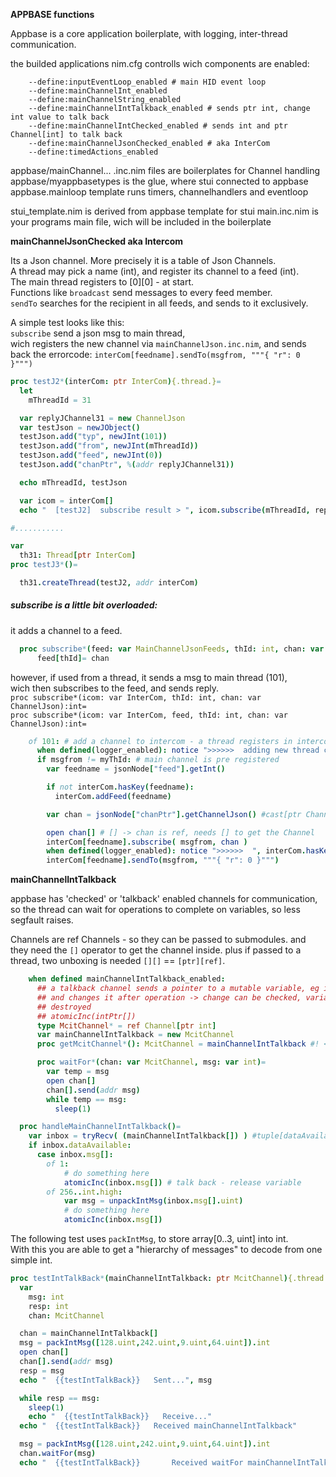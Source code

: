 **APPBASE functions**

Appbase is a core application boilerplate,
with logging, inter-thread communication.

the builded applications nim.cfg controlls wich components are enabled:
```
    --define:inputEventLoop_enabled # main HID event loop
    --define:mainChannelInt_enabled 
    --define:mainChannelString_enabled
    --define:mainChannelIntTalkback_enabled # sends ptr int, change int value to talk back
    --define:mainChannelIntChecked_enabled # sends int and ptr Channel[int] to talk back
    --define:mainChannelJsonChecked_enabled # aka InterCom
    --define:timedActions_enabled
```

appbase/mainChannel... .inc.nim files are boilerplates for Channel handling
appbase/myappbasetypes is the glue, where stui connected to appbase
appbase.mainloop template runs timers, channelhandlers and eventloop

stui_template.nim is derived from appbase template for stui
main.inc.nim is your programs main file, wich will be included in the boilerplate

**mainChannelJsonChecked aka Intercom**

Its a Json channel. More precisely it is a table of Json Channels.  
A thread may pick a name (int), and register its channel to a feed (int).  
The main thread registers to [0][0] - at start.  
Functions like `broadcast` send messages to every feed member.  
`sendTo` searches for the recipient in all feeds, and sends to it exclusively.  

A simple test looks like this:  
`subscribe` send a json msg to main thread,  
wich registers the new channel via `mainChannelJson.inc.nim`, and sends back the errorcode: 
`interCom[feedname].sendTo(msgfrom, """{ "r": 0 }""")`

```nim
proc testJ2*(interCom: ptr InterCom){.thread.}=
  let
    mThreadId = 31

  var replyJChannel31 = new ChannelJson
  var testJson = newJObject()
  testJson.add("typ", newJInt(101))
  testJson.add("from", newJInt(mThreadId))
  testJson.add("feed", newJInt(0))
  testJson.add("chanPtr", %(addr replyJChannel31))

  echo mThreadId, testJson

  var icom = interCom[]
  echo "  [testJ2]  subscribe result > ", icom.subscribe(mThreadId, replyJChannel31)

#...........

var
  th31: Thread[ptr InterCom]
proc testJ3*()=

  th31.createThread(testJ2, addr interCom)
```

  
##### subscribe is a little bit overloaded:
it adds a channel to a feed.  

```nim
  proc subscribe*(feed: var MainChannelJsonFeeds, thId: int, chan: var ChannelJson)=
      feed[thId]= chan
```
however, if used from a thread, it sends a msg to main thread (101),  
wich then subscribes to the feed, and sends reply.  
`proc subscribe*(icom: var InterCom, thId: int, chan: var ChannelJson):int=`   
`proc subscribe*(icom: var InterCom, feed, thId: int, chan: var ChannelJson):int=`  


```nim
    of 101: # add a channel to intercom - a thread registers in intercom
      when defined(logger_enabled): notice ">>>>>>  adding new thread comm channel \n", inbox.msg
      if msgfrom != myThId: # main channel is pre registered
        var feedname = jsonNode["feed"].getInt()

        if not interCom.hasKey(feedname):
          interCom.addFeed(feedname)

        var chan = jsonNode["chanPtr"].getChannelJson() #cast[ptr ChannelJson](cast[uint](jsonNode["chanPtr"].getInt()))[]

        open chan[] # [] -> chan is ref, needs [] to get the Channel
        interCom[feedname].subscribe( msgfrom, chan )
        when defined(logger_enabled): notice ">>>>>>  ", interCom.hasKey(0)
        interCom[feedname].sendTo(msgfrom, """{ "r": 0 }""")

```


**mainChannelIntTalkback**

appbase has 'checked' or 'talkback' enabled channels for communication,
so the thread can wait for operations to complete on variables, so
less segfault raises.

Channels are ref Channels - so they can be passed to submodules.
and they need the `[]` operator to get the channel inside.
plus if passed to a thread, two unboxing is needed `[][]` == `[ptr][ref]`.

```nim
    when defined mainChannelIntTalkback_enabled:
      ## a talkback channel sends a pointer to a mutable variable, eg int,
      ## and changes it after operation -> change can be checked, variable can be
      ## destroyed
      ## atomicInc(intPtr[])
      type McitChannel* = ref Channel[ptr int]
      var mainChannelIntTalkback = new McitChannel
      proc getMcitChannel*(): McitChannel = mainChannelIntTalkback #! <-- getter -----

      proc waitFor*(chan: var McitChannel, msg: var int)=
        var temp = msg
        open chan[]
        chan[].send(addr msg)
        while temp == msg:
          sleep(1)
```
```nim
  proc handleMainChannelIntTalkback()=
    var inbox = tryRecv( (mainChannelIntTalkback[]) ) #tuple[dataAvailable: bool, msg: TMsg]
    if inbox.dataAvailable:
      case inbox.msg[]:
        of 1:
            # do something here
            atomicInc(inbox.msg[]) # talk back - release variable
        of 256..int.high:
            var msg = unpackIntMsg(inbox.msg[].uint)
            # do something here
            atomicInc(inbox.msg[])
```
The following test uses `packIntMsg`, to store array[0..3, uint] into int.  
With this you are able to get a "hierarchy of messages" to decode from one simple int.  
```nim
proc testIntTalkBack*(mainChannelIntTalkback: ptr McitChannel){.thread.}=
  var 
    msg: int
    resp: int
    chan: McitChannel

  chan = mainChannelIntTalkback[]
  msg = packIntMsg([128.uint,242.uint,9.uint,64.uint]).int
  open chan[]
  chan[].send(addr msg)
  resp = msg
  echo "  {{testIntTalkBack}}   Sent...", msg

  while resp == msg:
    sleep(1)
    echo "  {{testIntTalkBack}}   Receive..."
  echo "  {{testIntTalkBack}}   Received mainChannelIntTalkback"

  msg = packIntMsg([128.uint,242.uint,9.uint,64.uint]).int
  chan.waitFor(msg)
  echo "  {{testIntTalkBack}}       Received waitFor mainChannelIntTalkback"


```

